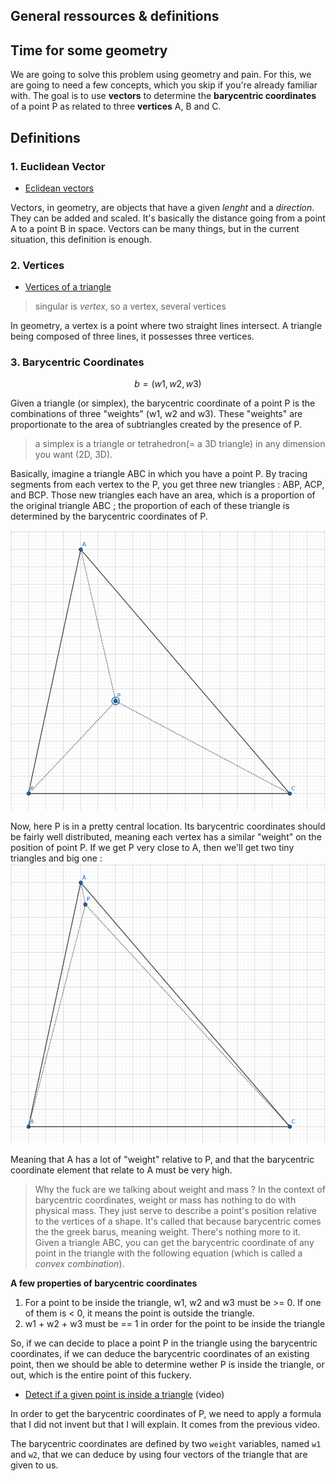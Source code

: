 ## General ressources & definitions

## Time for some geometry
We are going to solve this problem using geometry and pain. 
For this, we are going to need a few concepts, which you skip if you're already familiar with. The goal is to use **vectors** to determine the **barycentric coordinates** of a point P as related to three **vertices** A, B and C.

## Definitions

### 1. Euclidean Vector
- [Eclidean vectors](https://en.wikipedia.org/wiki/Euclidean_vector)

Vectors, in geometry, are objects that have a given *lenght* and a *direction*. They can be added and scaled. It's basically the distance going from a point A to a point B in space. Vectors can be many things, but in the current situation, this definition is enough. 

### 2. Vertices
- [Vertices of a triangle](https://mathmonks.com/triangle/vertices-of-a-triangle)
> singular is *vertex*, so a vertex, several vertices

In geometry, a vertex is a point where two straight lines intersect. A triangle being composed of three lines, it possesses three vertices. 

### 3. Barycentric Coordinates

```math
	b = (w1, w2, w3)
```

Given a triangle (or simplex), the barycentric coordinate of a point P is the combinations of three "weights" (w1, w2 and w3). These "weights" are proportionate to the area of subtriangles created by the presence of P.
> a simplex is a triangle or tetrahedron(= a 3D triangle) in any dimension you want (2D, 3D).

Basically, imagine a triangle ABC in which you have a point P. By tracing segments from each vertex to the P, you get three new triangles : ABP, ACP, and BCP. Those new triangles each have an area, which is a proportion of the original triangle ABC ; the proportion of each of these triangle is determined by the barycentric coordinates of P.

![alt text](image-2.png)

Now, here P is in a pretty central location. Its barycentric coordinates should be fairly well distributed, meaning each vertex has a similar "weight" on the position of point P. If we get P very close to A, then we'll get two tiny triangles and big one : 
![alt text](image-3.png)

Meaning that A has a lot of "weight" relative to P, and that the barycentric coordinate element that relate to A must be very high.

> Why the fuck are we talking about weight and mass ? 
In the context of barycentric coordinates, weight or mass has nothing to do with physical mass. They just serve to describe a point's position relative to the vertices of a shape. It's called that because barycentric comes the the greek barus, meaning weight. There's nothing more to it. 
Given a triangle ABC, you can get the barycentric coordinate of any point in the triangle with the following equation (which is called a *convex combination*).

**A few properties of barycentric coordinates**
1. For a point to be inside the triangle, w1, w2 and w3 must be >= 0. If one of them is < 0, it means the point is outside the triangle.
2. w1 + w2 + w3 must be == 1 in order for the point to be inside the triangle

So, if we can decide to place a point P in the triangle using the barycentric coordinates, if we can deduce the barycentric coordinates of an existing point, then we should be able to determine wether P is inside the triangle, or out, which is the entire point of this fuckery.

- [Detect if a given point is inside a triangle](https://www.youtube.com/watch?v=HYAgJN3x4GA) (video)

In order to get the barycentric coordinates of P, we need to apply a formula that I did not invent but that I will explain. It comes from the previous video. 

The barycentric coordinates are defined by two `weight` variables, named `w1` and `w2`, that we can deduce by using four vectors of the triangle that are given to us. 

